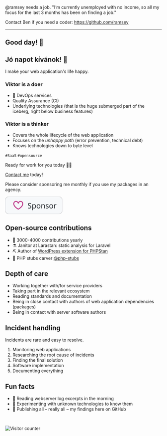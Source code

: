 @ramsey needs a job. "I’m currently unemployed with no income, so all my focus for the last 3 months has been on finding a job."

Contact Ben if you need a coder: https://github.com/ramsey

---

## Good day! 👋

## Jó napot kívánok! 👋

I make your web application's life happy.

### Viktor is a doer

- 📡 DevOps services
- Quality Assurance (CI)
- Underlying technologies (that is the huge submerged part of the iceberg, right below business features)

### Viktor is a thinker

- Covers the whole lifecycle of the web application
- Focuses on the _unhappy path_ (error prevention, technical debt)
- Knows technologies down to byte level
  
`#SaaS` `#opensource`

Ready for work for you today 🏃‍♂️

[Contact me](mailto:viktor@szepe.net) today!

Please consider sponsoring me monthly if you use my packages in an agency.

[![Sponsor](https://github.com/szepeviktor/.github/raw/master/.github/assets/github-like-sponsor-button.svg)](https://github.com/sponsors/szepeviktor)

## Open-source contributions

- 🤯 3000-4000 contributions yearly
- ⚗️ Janitor at Larastan: static analysis for Laravel
- ⛏️ Author of [WordPress extension for PHPStan](https://packagist.org/packages/szepeviktor/phpstan-wordpress/stats)
- 🌳 PHP stubs carver [@php-stubs](https://github.com/php-stubs/)

## Depth of care

- Working together with/for service providers
- Taking part in the relevant ecosystem
- Reading standards and documentation
- Being in close contact with authors of web application dependencies (packages)
- Being in contact with server software authors

## Incident handling

Incidents are rare and easy to resolve.

1. Monitoring web applications
2. Researching the root cause of incidents
3. Finding the final solution
4. Software implementation
5. Documenting everything

## Fun facts

- 🎈 Reading webserver log excerpts in the morning
- 🎈 Experimenting with unknown technologies to know them
- 🎈 Publishing all &ndash; really all &ndash; my findings here on GitHub

<br>

![Visitor counter](https://szepe.net/counter/)

